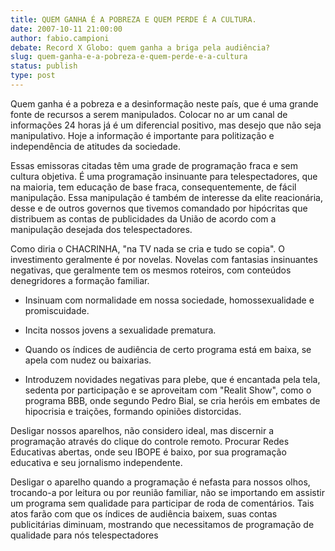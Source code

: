 ```yaml
---
title: QUEM GANHA É A POBREZA E QUEM PERDE É A CULTURA.
date: 2007-10-11 21:00:00
author: fabio.campioni
debate: Record X Globo: quem ganha a briga pela audiência?
slug: quem-ganha-e-a-pobreza-e-quem-perde-e-a-cultura
status: publish 
type: post
---
```


Quem ganha é a pobreza e a desinformação neste país, que é uma grande fonte de recursos a serem manipulados. Colocar no ar um canal de informações 24 horas já é um diferencial positivo, mas desejo que não seja manipulativo. Hoje a informação é importante para politização e independência de atitudes da sociedade.   

Essas emissoras citadas têm uma grade de programação fraca e sem cultura objetiva. É uma programação insinuante para telespectadores, que na maioria, tem educação de base fraca, consequentemente, de fácil manipulação. Essa manipulação é também de interesse da elite reacionária, desse e de outros governos que tivemos comandado por hipócritas que distribuem as contas de publicidades da União de acordo com a manipulação desejada dos telespectadores.   

Como diria o CHACRINHA, "na TV nada se cria e tudo se copia". O investimento geralmente é por novelas. Novelas com fantasias insinuantes negativas, que geralmente tem os mesmos roteiros, com conteúdos denegridores a formação familiar.   

- Insinuam com normalidade em nossa sociedade, homossexualidade e promiscuidade.   

- Incita nossos jovens a sexualidade prematura.   

- Quando os índices de audiência de certo programa está em baixa, se apela com nudez ou baixarias.   

- Introduzem novidades negativas para plebe, que é encantada pela tela, sedenta por participação e se aproveitam com "Realit Show", como o programa BBB, onde segundo Pedro Bial, se cria heróis em embates de hipocrisia e traições, formando opiniões distorcidas.   

Desligar nossos aparelhos, não considero ideal, mas discernir a programação através do clique do controle remoto. Procurar Redes Educativas abertas, onde seu IBOPE é baixo, por sua programação educativa e seu jornalismo independente.   

Desligar o aparelho quando a programação é nefasta para nossos olhos, trocando-a por leitura ou por reunião familiar, não se importando em assistir um programa sem qualidade para participar de roda de comentários. Tais atos farão com que os índices de audiência baixem, suas contas publicitárias diminuam, mostrando que necessitamos de programação de qualidade para nós telespectadores
